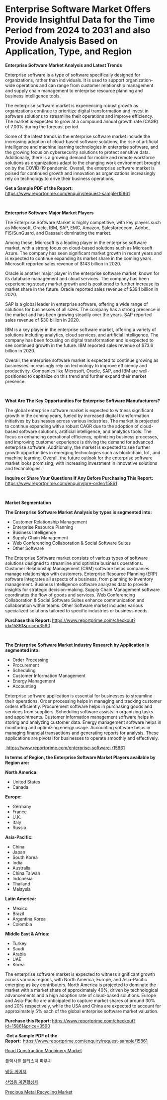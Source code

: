 <p><h1>Enterprise Software Market Offers Provide Insightful Data for the Time Period from 2024 to 2031 and also Provide Analysis Based on Application, Type, and Region</h1></p><p><strong>Enterprise Software Market Analysis and Latest Trends</strong></p>
<p><p>Enterprise software is a type of software specifically designed for organizations, rather than individuals. It is used to support organization-wide operations and can range from customer relationship management and supply chain management to enterprise resource planning and business intelligence tools.</p><p>The enterprise software market is experiencing robust growth as organizations continue to prioritize digital transformation and invest in software solutions to streamline their operations and improve efficiency. The market is expected to grow at a compound annual growth rate (CAGR) of 7.00% during the forecast period.</p><p>Some of the latest trends in the enterprise software market include the increasing adoption of cloud-based software solutions, the rise of artificial intelligence and machine learning technologies in enterprise software, and the growing focus on cybersecurity solutions to protect sensitive data. Additionally, there is a growing demand for mobile and remote workforce solutions as organizations adapt to the changing work environment brought on by the COVID-19 pandemic. Overall, the enterprise software market is poised for continued growth and innovation as organizations increasingly rely on technology to drive their business operations.</p></p>
<p><strong>Get a Sample PDF of the Report:&nbsp;</strong> <a href="https://www.reportprime.com/enquiry/request-sample/15861">https://www.reportprime.com/enquiry/request-sample/15861</a></p>
<p>&nbsp;</p>
<p><strong>Enterprise Software Major Market Players</strong></p>
<p><p>The Enterprise Software Market is highly competitive, with key players such as Microsoft, Oracle, IBM, SAP, EMC, Amazon, Salesforcecom, Adobe, FIS/SunGuard, and Dassault dominating the market. </p><p>Among these, Microsoft is a leading player in the enterprise software market, with a strong focus on cloud-based solutions such as Microsoft Azure. The company has seen significant market growth in recent years and is expected to continue expanding its market share in the coming years. Microsoft reported sales revenue of $143 billion in 2020.</p><p>Oracle is another major player in the enterprise software market, known for its database management and cloud services. The company has been experiencing steady market growth and is positioned to further increase its market share in the future. Oracle reported sales revenue of $39.1 billion in 2020.</p><p>SAP is a global leader in enterprise software, offering a wide range of solutions for businesses of all sizes. The company has a strong presence in the market and has been growing steadily over the years. SAP reported sales revenue of $30 billion in 2020.</p><p>IBM is a key player in the enterprise software market, offering a variety of solutions including analytics, cloud services, and artificial intelligence. The company has been focusing on digital transformation and is expected to see continued growth in the future. IBM reported sales revenue of $73.6 billion in 2020.</p><p>Overall, the enterprise software market is expected to continue growing as businesses increasingly rely on technology to improve efficiency and productivity. Companies like Microsoft, Oracle, SAP, and IBM are well-positioned to capitalize on this trend and further expand their market presence.</p></p>
<p>&nbsp;</p>
<p><strong>What Are The Key Opportunities For Enterprise Software Manufacturers?</strong></p>
<p><p>The global enterprise software market is expected to witness significant growth in the coming years, fueled by increased digital transformation initiatives by businesses across various industries. The market is projected to continue expanding with a robust CAGR due to the adoption of cloud-based software solutions, artificial intelligence, and analytics tools. The focus on enhancing operational efficiency, optimizing business processes, and improving customer experience is driving the demand for advanced enterprise software. Additionally, the market is expected to see further growth opportunities in emerging technologies such as blockchain, IoT, and machine learning. Overall, the future outlook for the enterprise software market looks promising, with increasing investment in innovative solutions and technologies.</p></p>
<p><strong>Inquire or Share Your Questions If Any Before Purchasing This Report:</strong> <a href="https://www.reportprime.com/enquiry/pre-order/15861">https://www.reportprime.com/enquiry/pre-order/15861</a></p>
<p>&nbsp;</p>
<p><strong>Market Segmentation</strong></p>
<p><strong>The Enterprise Software Market Analysis by types is segmented into:</strong></p>
<p><ul><li>Customer Relationship Management</li><li>Enterprise Resource Planning</li><li>Business Intelligence</li><li>Supply Chain Management</li><li>Web Conferencing Collaboration & Social Software Suites</li><li>Other Software</li></ul></p>
<p><p>The Enterprise Software market consists of various types of software solutions designed to streamline and optimize business operations. Customer Relationship Management (CRM) software helps companies manage relationships with customers. Enterprise Resource Planning (ERP) software integrates all aspects of a business, from planning to inventory management. Business Intelligence software analyzes data to provide insights for strategic decision-making. Supply Chain Management software coordinates the flow of goods and services. Web Conferencing Collaboration & Social Software Suites enhance communication and collaboration within teams. Other Software market includes various specialized solutions tailored to specific industries or business needs.</p></p>
<p><strong>Purchase this Report:&nbsp;</strong><a href="https://www.reportprime.com/checkout?id=15861&price=3590">https://www.reportprime.com/checkout?id=15861&price=3590</a></p>
<p>&nbsp;</p>
<p><strong>The Enterprise Software Market Industry Research by Application is segmented into:</strong></p>
<p><ul><li>Order Processing</li><li>Procurement</li><li>Scheduling</li><li>Customer Information Management</li><li>Energy Management</li><li>Accounting</li></ul></p>
<p><p>Enterprise software application is essential for businesses to streamline their operations. Order processing helps in managing and tracking customer orders efficiently. Procurement software helps in purchasing goods and services from suppliers. Scheduling software assists in organizing tasks and appointments. Customer information management software helps in storing and analyzing customer data. Energy management software helps in monitoring and optimizing energy usage. Accounting software helps in managing financial transactions and generating reports for analysis. These applications are pivotal for businesses to operate smoothly and effectively.</p></p>
<p><a href="https://www.reportprime.com/enterprise-software-r15861">&nbsp;https://www.reportprime.com/enterprise-software-r15861</a></p>
<p><strong>In terms of Region, the Enterprise Software Market Players available by Region are:</strong></p>
<p>
    <p> <strong> North America: </strong>
        <ul>
            <li>United States</li>
            <li>Canada</li>
        </ul>
        </p> 
    <p> <strong> Europe: </strong>
        <ul>
            <li>Germany</li>
            <li>France</li>
            <li>U.K.</li>
            <li>Italy</li>
            <li>Russia</li>
        </ul>
        </p> 
    <p> <strong> Asia-Pacific: </strong>
        <ul>
            <li>China</li>
            <li>Japan</li>
            <li>South Korea</li>
            <li>India</li>
            <li>Australia</li>
            <li>China Taiwan</li>
            <li>Indonesia</li>
            <li>Thailand</li>
            <li>Malaysia</li>
        </ul>
        </p> 
    <p> <strong> Latin America: </strong>
        <ul>
            <li>Mexico</li>
            <li>Brazil</li>
            <li>Argentina Korea</li>
            <li>Colombia</li>
        </ul>
        </p> 
    <p> <strong> Middle East & Africa: </strong>
        <ul>
            <li>Turkey</li>
            <li>Saudi</li>
            <li>Arabia</li>
            <li>UAE</li>
            <li>Korea</li>
        </ul>
    </p>
    </p>
<p><p>The enterprise software market is expected to witness significant growth across various regions, with North America, Europe, and Asia-Pacific emerging as key contributors. North America is projected to dominate the market with a market share of approximately 40%, driven by technological advancements and a high adoption rate of cloud-based solutions. Europe and Asia-Pacific are anticipated to capture market shares of around 30% and 20% respectively, while the USA and China are expected to account for approximately 5% each of the global enterprise software market valuation.</p></p>
<p><strong>Purchase this Report: </strong><a href="https://www.reportprime.com/checkout?id=15861&price=3590">https://www.reportprime.com/checkout?id=15861&price=3590</a></p>
<p>&nbsp;<strong>Get a Sample PDF of the Report:&nbsp;&nbsp;</strong><a href="https://www.reportprime.com/enquiry/request-sample/15861">https://www.reportprime.com/enquiry/request-sample/15861</a></p>
<p><strong></strong></p>
<p><p><a href="https://github.com/bobicer/Market-Research-Report-List-2/blob/main/road-construction-machinery-market.md">Road Construction Machinery Market</a></p><p><a href="https://medium.com/@constantinvon/%EC%9C%A0%EC%97%B0%ED%95%9C-%ED%94%8C%EB%9D%BC%EC%8A%A4%ED%8B%B1-%ED%8C%8C%EC%9A%B0%EC%B9%98-%EC%8B%9C%EC%9E%A5-%EA%B2%BD%EC%9F%81-%EB%B6%84%EC%84%9D-%EC%8B%9C%EC%9E%A5-%EB%8F%99%ED%96%A5-%EB%B0%8F-2031%EB%85%84%EA%B9%8C%EC%A7%80%EC%9D%98-%EC%98%88%EC%B8%A1-0afe253f8506">플렉시블 플라스틱 파우치</a></p><p><a href="https://medium.com/@daveblock56/%EB%83%89%EC%9E%A5%EA%B2%8C%EC%9D%B4%EC%A7%80-%EC%8B%9C%EC%9E%A5-%EA%B7%9C%EB%AA%A8-%EC%8B%9C%EC%9E%A5-%EC%A0%84%EB%A7%9D-%EB%B0%8F-%EC%8B%9C%EC%9E%A5-%EC%98%88%EC%B8%A1-2024%EB%85%84%EB%B6%80%ED%84%B0-2031%EB%85%84%EA%B9%8C%EC%A7%80-f51f6af422d5">냉동 게이지</a></p><p><a href="https://github.com/JonHarrtis67676y/Market-Research-Report-List-1/blob/main/890987523742.md">산업용 계면활성제</a></p><p><a href="https://issuu.com/reportprime-2/docs/precious-metal-recycling-market-size-2030.pptx">Precious Metal Recycling Market</a></p></p>